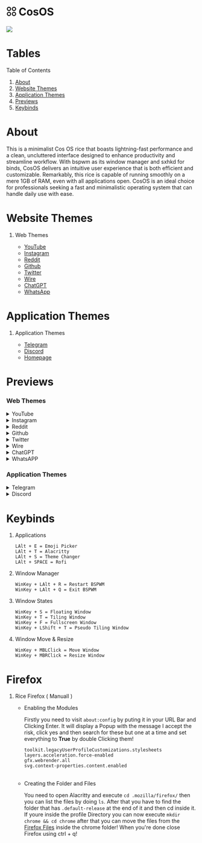 # 𓃌 CosOS

<img src="https://user-images.githubusercontent.com/138330732/266787272-35a7e778-f8e3-4b3f-91d6-8400b82a8d79.png" />

<center> <h1 align="left" id="">Tables</h1> </center>
<summary>Table of Contents</summary>
  <ol>
    <li><a href="#about">About</a></li>
    <li><a href="#external">Website Themes</a></li>
    <li><a href="#internal">Application Themes</a></li>
    <li><a href="#previews">Previews</a></li>
    <li><a href="#keybinds">Keybinds</a></li>
  </ol>
 

<center> <h1 align="left" id="about">About</h1> </center>

<center> <p align="left" >This is a minimalist Cos OS rice that boasts lightning-fast performance and a clean, uncluttered interface designed to enhance productivity and streamline workflow. With bspwm as its window manager and sxhkd for binds, CosOS delivers an intuitive user experience that is both efficient and customizable. Remarkably, this rice is capable of running smoothly on a mere 1GB of RAM, even with all applications open. CosOS is an ideal choice for professionals seeking a fast and minimalistic operating system that can handle daily use with ease. </p></center

<center> <h1 align="left" id="external">Website Themes</h1> </center>

1. Web Themes

   - [YouTube](https://github.com/0romos/CosOS-dotfiles/blob/main/Web%20Themes/youtube.css)
   - [Instagram](https://github.com/0romos/CosOS-dotfiles/blob/main/Web%20Themes/instagram.css)
   - [Reddit](https://github.com/0romos/CosOS-dotfiles/blob/main/Web%20Themes/reddit.css)
   - [Github](https://github.com/0romos/CosOS-dotfiles/blob/main/Web%20Themes/github.css)
   - [Twitter](https://github.com/0romos/CosOS-dotfiles/blob/main/Web%20Themes/twitter.css)
   - [Wire](https://github.com/0romos/CosOS-dotfiles/blob/main/Web%20Themes/wire.css)
   - [ChatGPT](https://github.com/0romos/CosOS-dotfiles/blob/main/Web%20Themes/chatgpt.css)
   - [WhatsApp](https://github.com/0romos/CosOS-dotfiles/blob/main/Web%20Themes/whatsapp.css)


<center> <h1 align="left" id="internal">Application Themes</h1> </center>

1. Application Themes
   
   - [Telegram](https://t.me/addtheme/zIueslkI5K6Qn3J0)
   - [Discord](https://github.com/0romos/CosOS-dotfiles/blob/main/App%20Themes/discord.css)
   - [Homepage](https://github.com/0romos/CosOS-dotfiles/blob/main/App%20Themes/homepage.css)


<center> <h1 align="left" id="previews">Previews</h1> </center>

### Web Themes

<details>
  <summary>YouTube</summary>
  
  ![image](https://github.com/0romos/CosOS-dotfiles/assets/138330732/603717ee-5343-4b8f-aa56-c7a4d8ca6813)
</details>

<details>
  <summary>Instagram</summary>
  
  ![image](https://github.com/0romos/CosOS-dotfiles/assets/138330732/40c3f2a1-7d80-4095-a11f-bd9eb63bd863)
  
  ![image](https://github.com/0romos/CosOS-dotfiles/assets/138330732/ed099918-3946-49bd-b12b-68b6fcbc4d22)
</details>

<details>
  <summary>Reddit</summary>
  
  ![image](https://github.com/0romos/CosOS-dotfiles/assets/138330732/b9dd87ba-7beb-428c-91ba-949626b8b6e2)
</details>

<details>
  <summary>Github</summary>
  
  ![image](https://github.com/0romos/CosOS-dotfiles/assets/138330732/bdcc6b9a-ee95-412f-bd67-7fdde7d5f5bf)
  
  ![image](https://github.com/0romos/CosOS-dotfiles/assets/138330732/79b20cd8-af99-4c43-bc2a-a7047c96f3bf)
  
  ![image](https://github.com/0romos/CosOS-dotfiles/assets/138330732/2704df66-0f49-4191-b539-72b49012bac3)

</details>

<details>
  <summary>Twitter</summary>
  
  ![image](https://github.com/0romos/CosOS-dotfiles/assets/138330732/17e147e1-5d26-487f-adc7-2b48b32e5f1f)
  
  ![image](https://github.com/0romos/CosOS-dotfiles/assets/138330732/91318032-8a9a-4450-9867-5e672c9add05)

</details>

<details>
  <summary>Wire</summary>
  
  ![image](https://github.com/0romos/CosOS-dotfiles/assets/138330732/81887a32-3452-43ba-9e1d-76cf9828ec0f)
</details>

<details>
  <summary>ChatGPT</summary>
  
  ![image](https://github.com/0romos/CosOS-dotfiles/assets/138330732/15ba6a4b-828b-42ff-b777-1eeee2bfe3a2)
</details>

<details>
  <summary>WhatsAPP</summary>
  
  ![image](https://github.com/0romos/CosOS-dotfiles/assets/138330732/e8eb5453-291d-49d5-86c1-c742838e3a39)

</details>

### Application Themes


<details>
  <summary>Telegram</summary>
  
  ![image](https://github.com/0romos/CosOS-dotfiles/assets/138330732/5d15456c-2ccf-4ba5-99cb-22dd509ac1c5)

</details>

<details>
  <summary>Discord</summary>
  
  ![image](https://github.com/0romos/CosOS-dotfiles/assets/138330732/999e08e5-4384-4455-98f1-b2c028504512)
  ![image](https://github.com/0romos/CosOS-dotfiles/assets/138330732/6b91efe9-09d4-4f5d-9c67-ff62c1f6570c)
  ![image](https://github.com/0romos/CosOS-dotfiles/assets/138330732/2e8f7eb6-3911-4ed8-8fa8-63f7a09738a6)
  ![image](https://github.com/0romos/CosOS-dotfiles/assets/138330732/5de20779-7a21-40d0-b5f1-834b1ff36dc4)

</details>
<center> <h1 align="left" id="keybinds">Keybinds</h1> </center>

1. Applications

   ```
   LAlt + E = Emoji Picker
   LAlt + T = Alacritty
   LAlt + S = Theme Changer
   LAlt + SPACE = Rofi
   ```
   
2. Window Manager

   ```
   WinKey + LAlt + R = Restart BSPWM
   WinKey + LAlt + Q = Exit BSPWM
   ```

3. Window States

   ```
   WinKey + S = Floating Window
   WinKey + T = Tiling Window
   WinKey + F = Fullscreen Window
   WinKey + LShift + T = Pseudo Tiling Window
   ```
   
4. Window Move & Resize

   ```
   WinKey + MBLClick = Move Window
   WinKey + MBRClick = Resize Window
   ```


<center> <h1 align="left" id="firefox">Firefox</h1> </center>

1. Rice Firefox ( Manuall )
  
    * Enabling the Modules
   
      Firstly you need to visit `about:config` by puting it in your URL Bar and Clicking Enter. It will display a Popup with the message I accept the risk, click yes and then search for these but one at a time and set everything to **True** by double Clicking them!
      
      `toolkit.legacyUserProfileCustomizations.stylesheets` <br />
      `layers.acceleration.force-enabled` <br />
      `gfx.webrender.all` <br />
      `svg.context-properties.content.enabled` <br />
       <br />
      
    * Creating the Folder and Files
    
      You need to open Alacritty and execute `cd .mozilla/firefox/` then you can list the files by doing `ls`.
      After that you have to find the folder that has `.default-release` at the end of it and then cd inside it.
      If youre inside the profile Directory you can now execute `mkdir chrome && cd chrome` after that you can move the files from the [Firefox Files](https://github.com/0romos/CosOS-dotfiles/tree/main/Firefox) inside the chrome folder! When you're done close Firefox using ctrl + q!<br />
   

